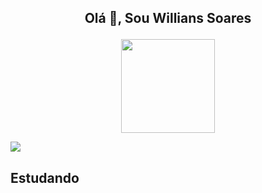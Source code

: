 
## <p align="center"> Olá 👋, Sou Willians Soares </p>


<p align="center">
 
 <img height = "150em" src="https://github-readme-stats.vercel.app/api?username=Willians3110&show_icons=true&theme=radical&hide_border=true" />
<!-- Most Used Languages
 <img height = "150em" src = "https://github-readme-stats.vercel.app/api/top-langs/?username=Willians3110&layout=compact&langs_count=16&theme=radical" />
-->
</p>

<!--
1
![Willians GitHub stats](https://github-readme-stats.vercel.app/api?username=Willians3110&show_icons=true&theme=radical)
2
<img height = "150em" src="https://github-readme-stats.vercel.app/api?username=Willians3110&show_icons=true&theme=radical&hide_border=true" />
-->

[<img src="https://img.shields.io/badge/LinkedIn-0077B5?style=for-the-badge&logo=linkedin&logoColor=white" />](https://www.linkedin.com/in/willians-soares-40ab24236/r)

## Estudando
<div data-iframe-width="150" data-iframe-height="270" data-share-badge-id="b42fa0d9-c400-4454-8441-bd490857fa98" data-share-badge-host="https://www.credly.com"></div>
<script type="text/javascript" async src="//cdn.credly.com/assets/utilities/embed.js"></script>

<!--
<div style="display: inline_block"><br/>
    <img align="center" alt="python" src="https://img.shields.io/badge/Python-14354C?style=for-the-badge&logo=python&logoColor=white" />
</div><br/>
-->
<!--
**Willians3110/Willians3110** is a ✨ _special_ ✨ repository because its `README.md` (this file) appears on your GitHub profile.
-->

